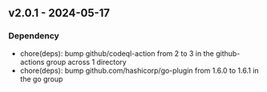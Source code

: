 ## v2.0.1 - 2024-05-17
### Dependency
* chore(deps): bump github/codeql-action from 2 to 3 in the github-actions group across 1 directory
* chore(deps): bump github.com/hashicorp/go-plugin from 1.6.0 to 1.6.1 in the go group
